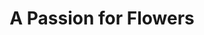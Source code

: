 ---
title: "A Passion for Flowers"
url: /dublin/a-passion-for-flowers-drumcondra-road-lower/
shop: florist
---